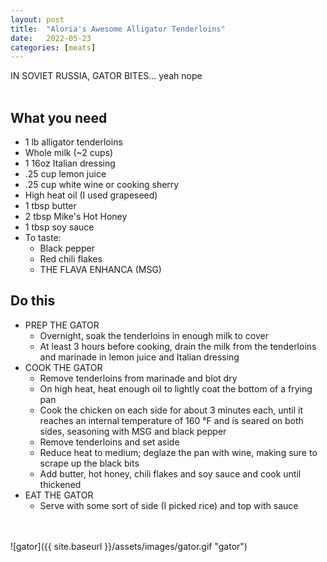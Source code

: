 ```yaml
---
layout: post
title:  "Aloria's Awesome Alligator Tenderloins"
date:   2022-05-23
categories: [meats]
---
```

IN SOVIET RUSSIA, GATOR BITES... yeah nope<br/>
<br/>
## What you need
* 1 lb alligator tenderloins
* Whole milk (~2 cups)
* 1 16oz Italian dressing
* .25 cup lemon juice
* .25 cup white wine or cooking sherry
* High heat oil (I used grapeseed)
* 1 tbsp butter
* 2 tbsp Mike's Hot Honey
* 1 tbsp soy sauce
* To taste:
  * Black pepper
  * Red chili flakes
  * THE FLAVA ENHANCA (MSG)

## Do this
* PREP THE GATOR
  * Overnight, soak the tenderloins in enough milk to cover
  * At least 3 hours before cooking, drain the milk from the tenderloins and marinade in lemon juice and Italian dressing
* COOK THE GATOR
  * Remove tenderloins from marinade and blot dry
  * On high heat, heat enough oil to lightly coat the bottom of a frying pan
  * Cook the chicken on each side for about 3 minutes each, until it reaches an internal temperature of 160 °F and is seared on both sides, seasoning with MSG and black pepper
  * Remove tenderloins and set aside
  * Reduce heat to medium; deglaze the pan with wine, making sure to scrape up the black bits
  * Add butter, hot honey, chili flakes and soy sauce and cook until thickened
* EAT THE GATOR
  * Serve with some sort of side (I picked rice) and top with sauce
 <br/>
<br/>
![gator]({{ site.baseurl }}/assets/images/gator.gif "gator")
